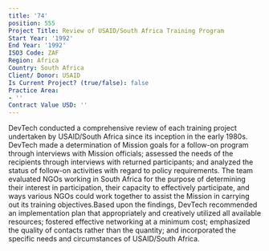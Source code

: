 ```yaml
---
title: '74'
position: 555
Project Title: Review of USAID/South Africa Training Program
Start Year: '1992'
End Year: '1992'
ISO3 Code: ZAF
Region: Africa
Country: South Africa
Client/ Donor: USAID
Is Current Project? (true/false): false
Practice Area:
- ''
Contract Value USD: ''
---
```


DevTech conducted a comprehensive review of each training project undertaken by USAID/South Africa since its inception in the early 1980s. DevTech made a determination of Mission goals for a follow-on program through interviews with Mission officials; assessed the needs of the recipients through interviews with returned participants; and analyzed the status of follow-on activities with regard to policy requirements. The team evaluated NGOs working in South Africa for the purpose of determining their interest in participation, their capacity to effectively participate, and ways various NGOs could work together to assist the Mission in carrying out its training objectives.Based upon the findings, DevTech recommended an implementation plan that appropriately and creatively utilized all available resources; fostered effective networking at a minimum cost; emphasized the quality of contacts rather than the quantity; and incorporated the specific needs and circumstances of USAID/South Africa.
